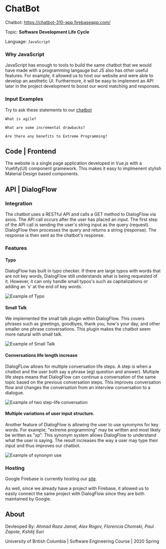 
# ChatBot 

Chatbot: https://chatbot-310-app.firebaseapp.com/

Topic: **Software Development Life Cycle**

Language: ``` JavaScript ```

### Why JavaScript 
JavaScript has enough to tools to build the same chatbot that we would have made with a programming langauge but JS also has other useful features. For example, it allowed us to host our website and were able to develop an aesthetic UI. Furthermore, it will be easy to implement an API later in the project development to boost our word matching and responses.

### Input Examples
Try to ask these statements to our [chatbot](https://chatbot-310-app.firebaseapp.com/)

```
What is agile?
```
```
What are some incremental drawbacks?
```
```
Are there any benefits to Extreme Programming?
```


## Code | Frontend

The website is a single page application developed in Vue.js with a Vuetify(UI) component gramework. This makes it easy to implmenent stylish Material Design based components.

## API | DialogFlow  

### Integration

The chatbot uses a RESTful API and calls a GET method to DialogFlow via axios. The API call occurs after the user has placed an input. The first step of the API call is sending the user's string input as the query (request). DialogFlow then processes the query and returns a string (response). The response is then sent as the chatbot's response.

### Features

#### Typo 

DialogFlow has built in typo checker. If there are large typos with words that are not key words, DialogFlow still understands what is being requested of it. However, it can only handle small typos's such as capitalizations or adding an 's' at the end of key words.

![Example of Typo](https://github.com/rogov-dvp/ChatBot-COSC-310/blob/master/README_Images/Typo.png)

#### Small Talk

We implemented the small talk plugin within DialogFlow. This covers phrases such as greetings, goodbyes, thank you, how's your day, and other smaller one phrase conversations. This plugin makes the chatbot seem more natural with small talk.

![Example of Small Talk](https://github.com/rogov-dvp/ChatBot-COSC-310/blob/master/README_Images/Small_talk.png)


#### Conversations life length increase

DialogFLow allows for multiple conversation life steps. A step is when a chatbot and the user both say a phrase (eg) question and answer). Multiple life steps means that DialogFlow can continue a conversation of the same topic based on the previous conversation steps. This improves conversation flow and changes the conversation from an interview conversation to a dialogue.

![Example of two step-life conversation](https://github.com/rogov-dvp/ChatBot-COSC-310/blob/master/README_Images/Convo_length_scrum.png)


#### Multiple variations of user input structure.

Another feature of DialogFlow is allowing the user to use synonyms for key words. For example, "extreme programming" may be written and most likely be written as "xp". This synonym system allows DialogFlow to understand what the user is saying. The result increases the way a user may type their input and thus improves our chatbot. 

![Example of synonym use](https://github.com/rogov-dvp/ChatBot-COSC-310/blob/master/README_Images/synonyms.png)


### Hosting

Google Firebase is currently hosting our [site](https://chatbot-310-app.firebaseapp.com/).

As well, since we already have a project with Firebase, it allowed us to easily connect the same project with DialogFlow since they are both maintained by Google.

## About

Devleoped By: *Ahmad Raza Jamal, Alex Rogov, Florencia Chomski, Paul Zapote, Kshitij Suri*

University of British Columbia | Software Engineering Course | 2020 Spring





